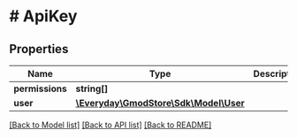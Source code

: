# # ApiKey

## Properties

Name | Type | Description | Notes
------------ | ------------- | ------------- | -------------
**permissions** | **string[]** |  | [optional]
**user** | [**\Everyday\GmodStore\Sdk\Model\User**](User.md) |  | [optional]

[[Back to Model list]](../../README.md#models) [[Back to API list]](../../README.md#endpoints) [[Back to README]](../../README.md)
